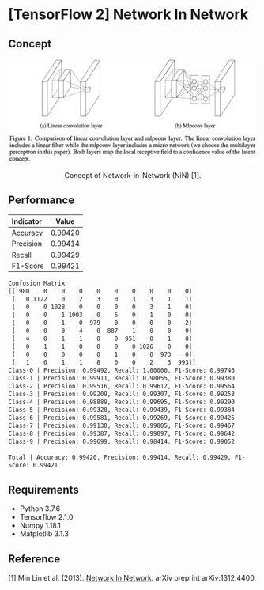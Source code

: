[TensorFlow 2] Network In Network
=====

## Concept
<div align="center">
  <img src="./figures/nin.png" width="600">  
  <p>Concept of Network-in-Network (NiN) [1].</p>
</div>

## Performance

|Indicator|Value|
|:---|:---:|
|Accuracy|0.99420|
|Precision|0.99414|
|Recall|0.99429|
|F1-Score|0.99421|

```
Confusion Matrix
[[ 980    0    0    0    0    0    0    0    0    0]
 [   0 1122    0    2    3    0    3    3    1    1]
 [   0    0 1028    0    0    0    0    3    1    0]
 [   0    0    1 1003    0    5    0    1    0    0]
 [   0    0    1    0  979    0    0    0    0    2]
 [   0    0    0    4    0  887    1    0    0    0]
 [   4    0    1    1    0    0  951    0    1    0]
 [   0    1    1    0    0    0    0 1026    0    0]
 [   0    0    0    0    0    1    0    0  973    0]
 [   1    0    1    1    8    0    0    2    3  993]]
Class-0 | Precision: 0.99492, Recall: 1.00000, F1-Score: 0.99746
Class-1 | Precision: 0.99911, Recall: 0.98855, F1-Score: 0.99380
Class-2 | Precision: 0.99516, Recall: 0.99612, F1-Score: 0.99564
Class-3 | Precision: 0.99209, Recall: 0.99307, F1-Score: 0.99258
Class-4 | Precision: 0.98889, Recall: 0.99695, F1-Score: 0.99290
Class-5 | Precision: 0.99328, Recall: 0.99439, F1-Score: 0.99384
Class-6 | Precision: 0.99581, Recall: 0.99269, F1-Score: 0.99425
Class-7 | Precision: 0.99130, Recall: 0.99805, F1-Score: 0.99467
Class-8 | Precision: 0.99387, Recall: 0.99897, F1-Score: 0.99642
Class-9 | Precision: 0.99699, Recall: 0.98414, F1-Score: 0.99052

Total | Accuracy: 0.99420, Precision: 0.99414, Recall: 0.99429, F1-Score: 0.99421
```

## Requirements
* Python 3.7.6  
* Tensorflow 2.1.0  
* Numpy 1.18.1  
* Matplotlib 3.1.3  

## Reference
[1] Min Lin et al. (2013). <a href="https://arxiv.org/abs/1312.4400">Network In Network</a>. arXiv preprint arXiv:1312.4400.
